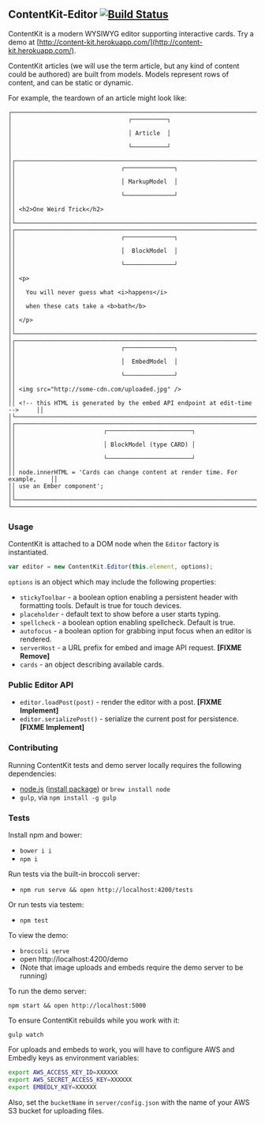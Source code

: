 ## ContentKit-Editor [![Build Status](https://travis-ci.org/bustlelabs/content-kit-editor.svg?branch=master)](https://travis-ci.org/bustlelabs/content-kit-editor)

ContentKit is a modern WYSIWYG editor supporting interactive cards. Try a
demo at [http://content-kit.herokuapp.com/](http://content-kit.herokuapp.com/).

ContentKit articles (we will use the term article, but any kind of content could
be authored) are built from models. Models represent rows of content, and can
be static or dynamic.

For example, the teardown of an article might look like:

```
┌──────────────────────────────────────────────────────────────────────────────┐
│                                 ┌──────────┐                                 │
│                                 │ Article  │                                 │
│                                 └──────────┘                                 │
│┌────────────────────────────────────────────────────────────────────────────┐│
││                              ┌──────────────┐                              ││
││                              │ MarkupModel  │                              ││
││                              └──────────────┘                              ││
││ <h2>One Weird Trick</h2>                                                   ││
│└────────────────────────────────────────────────────────────────────────────┘│
│┌────────────────────────────────────────────────────────────────────────────┐│
││                              ┌──────────────┐                              ││
││                              │  BlockModel  │                              ││
││                              └──────────────┘                              ││
││ <p>                                                                        ││
││   You will never guess what <i>happens</i>                                 ││
││   when these cats take a <b>bath</b>                                       ││
││ </p>                                                                       ││
│└────────────────────────────────────────────────────────────────────────────┘│
│┌────────────────────────────────────────────────────────────────────────────┐│
││                              ┌──────────────┐                              ││
││                              │  EmbedModel  │                              ││
││                              └──────────────┘                              ││
││ <img src="http://some-cdn.com/uploaded.jpg" />                             ││
││ <!-- this HTML is generated by the embed API endpoint at edit-time -->     ││
│└────────────────────────────────────────────────────────────────────────────┘│
│┌────────────────────────────────────────────────────────────────────────────┐│
││                         ┌────────────────────────┐                         ││
││                         │ BlockModel (type CARD) │                         ││
││                         └────────────────────────┘                         ││
││ node.innerHTML = 'Cards can change content at render time. For example,    ││
││ use an Ember component';                                                   ││
│└────────────────────────────────────────────────────────────────────────────┘│
└──────────────────────────────────────────────────────────────────────────────┘
```

### Usage

ContentKit is attached to a DOM node when the `Editor` factory is instantiated.

```js
var editor = new ContentKit.Editor(this.element, options);
```

`options` is an object which may include the following properties:

* `stickyToolbar` - a boolean option enabling a persistent header with
  formatting tools. Default is true for touch devices.
* `placeholder` - default text to show before a user starts typing.
* `spellcheck` - a boolean option enabling spellcheck. Default is true.
* `autofocus` - a boolean option for grabbing input focus when an editor is
  rendered.
* `serverHost` - a URL prefix for embed and image API request. **[FIXME Remove]**
* `cards` - an object describing available cards.

### Public Editor API

* `editor.loadPost(post)` - render the editor with a post. **[FIXME Implement]**
* `editor.serializePost()` - serialize the current post for persistence. **[FIXME Implement]**

### Contributing

Running ContentKit tests and demo server locally requires the following dependencies:

* [node.js](http://nodejs.org/) ([install package](http://nodejs.org/download/)) or `brew install node`
* `gulp`, via `npm install -g gulp`

### Tests

Install npm and bower:

  * `bower i i`
  * `npm i`

Run tests via the built-in broccoli server:

  * `npm run serve && open http://localhost:4200/tests`

Or run tests via testem:

  * `npm test`

To view the demo:

  * `broccoli serve`
  * open http://localhost:4200/demo
  * (Note that image uploads and embeds require the demo server to be running)


To run the demo server:

```
npm start && open http://localhost:5000
```

To ensure ContentKit rebuilds while you work with it:

```
gulp watch
```

For uploads and embeds to work, you will have to configure AWS and
Embedly keys as environment variables:

```bash
export AWS_ACCESS_KEY_ID=XXXXXX
export AWS_SECRET_ACCESS_KEY=XXXXXX
export EMBEDLY_KEY=XXXXXX
```

Also, set the `bucketName` in `server/config.json` with the name of your AWS
S3 bucket for uploading files.
